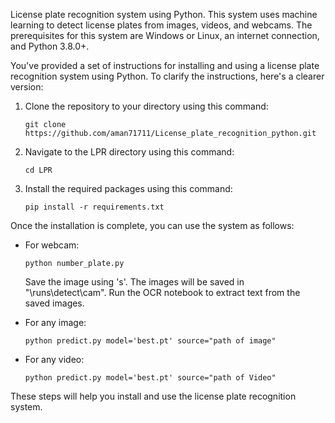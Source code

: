 License plate recognition system using Python. This system uses machine learning to detect license plates from images, videos, and webcams. The prerequisites for this system are Windows or Linux, an internet connection, and Python 3.8.0+.


You've provided a set of instructions for installing and using a license plate recognition system using Python. To clarify the instructions, here's a clearer version:

1. Clone the repository to your directory using this command: 
   ```
   git clone https://github.com/aman71711/License_plate_recognition_python.git
   ```

2. Navigate to the LPR directory using this command: 
   ```
   cd LPR
   ```

3. Install the required packages using this command: 
   ```
   pip install -r requirements.txt
   ```

Once the installation is complete, you can use the system as follows:

- For webcam:
  ```
  python number_plate.py
  ```
  Save the image using 's'. The images will be saved in "\runs\detect\cam". Run the OCR notebook to extract text from the saved images.

- For any image:
  ```
  python predict.py model='best.pt' source="path of image"
  ```

- For any video:
  ```
  python predict.py model='best.pt' source="path of Video"
  ```

These steps will help you install and use the license plate recognition system.

